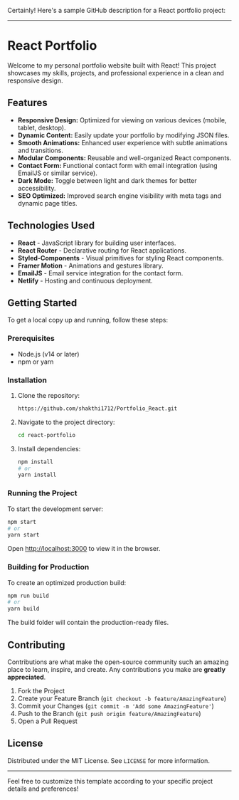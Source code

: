 Certainly! Here's a sample GitHub description for a React portfolio project:

---

# React Portfolio

Welcome to my personal portfolio website built with React! This project showcases my skills, projects, and professional experience in a clean and responsive design.

## Features

- **Responsive Design:** Optimized for viewing on various devices (mobile, tablet, desktop).
- **Dynamic Content:** Easily update your portfolio by modifying JSON files.
- **Smooth Animations:** Enhanced user experience with subtle animations and transitions.
- **Modular Components:** Reusable and well-organized React components.
- **Contact Form:** Functional contact form with email integration (using EmailJS or similar service).
- **Dark Mode:** Toggle between light and dark themes for better accessibility.
- **SEO Optimized:** Improved search engine visibility with meta tags and dynamic page titles.

## Technologies Used

- **React** - JavaScript library for building user interfaces.
- **React Router** - Declarative routing for React applications.
- **Styled-Components** - Visual primitives for styling React components.
- **Framer Motion** - Animations and gestures library.
- **EmailJS** - Email service integration for the contact form.
- **Netlify** - Hosting and continuous deployment.

## Getting Started

To get a local copy up and running, follow these steps:

### Prerequisites

- Node.js (v14 or later)
- npm or yarn

### Installation

1. Clone the repository:
   ```sh
   https://github.com/shakthi1712/Portfolio_React.git
   ```
2. Navigate to the project directory:
   ```sh
   cd react-portfolio
   ```
3. Install dependencies:
   ```sh
   npm install
   # or
   yarn install
   ```

### Running the Project

To start the development server:

```sh
npm start
# or
yarn start
```

Open [http://localhost:3000](http://localhost:3000) to view it in the browser.

### Building for Production

To create an optimized production build:

```sh
npm run build
# or
yarn build
```

The build folder will contain the production-ready files.

## Contributing

Contributions are what make the open-source community such an amazing place to learn, inspire, and create. Any contributions you make are **greatly appreciated**.

1. Fork the Project
2. Create your Feature Branch (`git checkout -b feature/AmazingFeature`)
3. Commit your Changes (`git commit -m 'Add some AmazingFeature'`)
4. Push to the Branch (`git push origin feature/AmazingFeature`)
5. Open a Pull Request

## License

Distributed under the MIT License. See `LICENSE` for more information.

---

Feel free to customize this template according to your specific project details and preferences!
